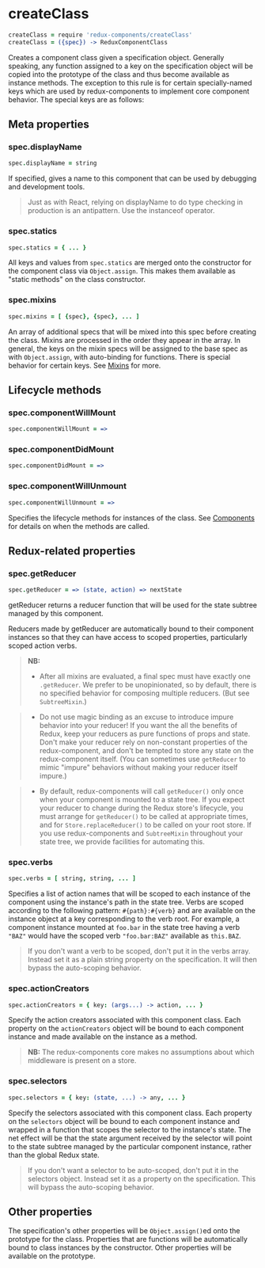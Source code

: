 # createClass
```coffeescript
createClass = require 'redux-components/createClass'
createClass = ({spec}) -> ReduxComponentClass
```
Creates a component class given a specification object. Generally speaking, any function assigned to a key on the specification object will be copied into the prototype of the class and thus become available as instance methods. The exception to this rule is for certain specially-named keys which are used by redux-components to implement core component behavior. The special keys are as follows:

## Meta properties

### spec.displayName
```coffeescript
spec.displayName = string
```
If specified, gives a name to this component that can be used by debugging and development tools.

> Just as with React, relying on displayName to do type checking in production is an antipattern. Use the instanceof operator.

### spec.statics
```coffeescript
spec.statics = { ... }
```
All keys and values from ```spec.statics``` are merged onto the constructor for the component class via ```Object.assign```. This makes them available as "static methods" on the class constructor.

### spec.mixins
```coffeescript
spec.mixins = [ {spec}, {spec}, ... ]
```
An array of additional specs that will be mixed into this spec before creating the class. Mixins are processed in the order they appear in the array. In general, the keys on the mixin specs will be assigned to the base spec as with ```Object.assign```, with auto-binding for functions. There is special behavior for certain keys. See [Mixins](Mixins.md) for more.

## Lifecycle methods

### spec.componentWillMount
```coffeescript
spec.componentWillMount = =>
```
### spec.componentDidMount
```coffeescript
spec.componentDidMount = =>
```
### spec.componentWillUnmount
```coffeescript
spec.componentWillUnmount = =>
```
Specifies the lifecycle methods for instances of the class. See [Components](Components.md) for details on when the methods are called.

## Redux-related properties

### spec.getReducer
```coffeescript
spec.getReducer = => (state, action) => nextState
```
getReducer returns a reducer function that will be used for the state subtree managed by this component.

Reducers made by getReducer are automatically bound to their component instances so that they can have access to scoped properties, particularly scoped action verbs.

> **NB:**
> - After all mixins are evaluated, a final spec must have exactly one ```.getReducer```. We prefer to be unopinionated, so by default, there is no specified behavior for composing multiple reducers. (But see ```SubtreeMixin```.)

> - Do not use magic binding as an excuse to introduce impure behavior into your reducer! If you want the all the benefits of Redux, keep your reducers as pure functions of props and state. Don't make your reducer rely on non-constant properties of the redux-component, and don't be tempted to  store any state on the redux-component itself. (You can sometimes use ```getReducer``` to mimic "impure" behaviors without making your reducer itself impure.)

> - By default, redux-components will call `getReducer()` only once when your component is mounted to a state tree. If you expect your reducer to change during the Redux store's lifecycle, you must arrange for `getReducer()` to be called at appropriate times, and for `Store.replaceReducer()` to be called on your root store. If you use redux-components and `SubtreeMixin` throughout your state tree, we provide facilities for automating this.

### spec.verbs
```coffeescript
spec.verbs = [ string, string, ... ]
```
Specifies a list of action names that will be scoped to each instance of the component using the instance's path in the state tree. Verbs are scoped according to the following pattern: ```#{path}:#{verb}``` and are available on the instance object at a key corresponding to the verb root. For example, a component instance mounted at ```foo.bar``` in the state tree having a verb ```"BAZ"``` would have the scoped verb ```"foo.bar:BAZ"``` available as ```this.BAZ```.

> If you don't want a verb to be scoped, don't put it in the verbs array. Instead set it as a plain string property on the specification. It will then bypass the auto-scoping behavior.

### spec.actionCreators
```coffeescript
spec.actionCreators = { key: (args...) -> action, ... }
```
Specify the action creators associated with this component class. Each property on the ```actionCreators``` object will be bound to each component instance and made available on the instance as a method.
> **NB:** The redux-components core makes no assumptions about which middleware is present on a store.

### spec.selectors
```coffeescript
spec.selectors = { key: (state, ...) -> any, ... }
```
Specify the selectors associated with this component class. Each property on the `selectors` object will be bound to each component instance and wrapped in a function that scopes the selector to the instance's state. The net effect will be that the state argument received by the selector will point to the state subtree managed by the particular component instance, rather than the global Redux state.
> If you don't want a selector to be auto-scoped, don't put it in the selectors object. Instead set it as a property on the specification. This will bypass the auto-scoping behavior.

## Other properties

The specification's other properties will be `Object.assign()`ed onto the prototype for the class. Properties that are functions will be automatically bound to class instances by the constructor. Other properties will be available on the prototype.
